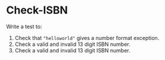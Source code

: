 # Check-ISBN

Write a test to:

1. Check that ```"helloworld"``` gives a number format exception.
2. Check a valid and invalid 13 digit ISBN number.
3. Check a valid and invalid 13 digit ISBN number.
